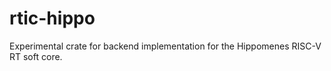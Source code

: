 # rtic-hippo

Experimental crate for backend implementation for the Hippomenes RISC-V RT soft core.
